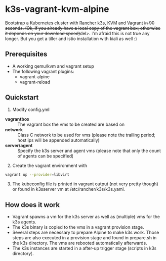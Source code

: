 # k3s-vagrant-kvm-alpine

Bootstrap a Kubernetes cluster with [Rancher k3s](https://github.com/rancher/k3s), [KVM]([https://www.linux-kvm.org/page/Main_Page](https://www.linux-kvm.org/page/Main_Page)) and [Vagrant](https://www.vagrantup.com/) <del>in 90 seconds. (Ok, if you already have a local copy of the vagrant box; otherwise it depends on your download speed)</del>del>. I'm afraid this is not true any longer. But you get a tiller and istio installation with kiali as well :)

## Prerequisites
- A working qemu/kvm and vagrant setup
 - The following vagrant plugins:
   - vagrant-alpine
   - vagrant-reload

## Quickstart
1. Modify config.yml

<dl>
  <dt><strong>vagrantbox</strong></dt>
  <dd>The vagrant box the vms to be created are based on</dd>
  <dt><strong>network</strong></dt>
  <dd>Class C network to be used for vms (please note the trailing period; host ips will be appended automatically)</dd>
  <dt><strong>server/agent</strong></dt>
  <dd>Specify the k3s server and agent vms (please note that only the count of agents can be specified)</dd>
</dl>

2. Create the vagrant environment with
```sh
vagrant up --provider=libvirt
```
3. The kubeconfig file is printed in vagrant output (not very pretty though) or found in k3sserver vm at /etc/rancher/k3s/k3s.yaml.

## How does it work
- Vagrant spawns a vm for the k3s server as well as (multiple) vms for the k3s agents. 
- The k3s binary is copied to the vms in a vagrant provision stage.
- Several steps are necessary to prepare Alpine to make k3s work. Those steps are also executed in a provision stage and found in prepare.sh in the k3s directory. The vms are rebooted automatically afterwards.
- The k3s instances are started in a after-up trigger stage (scripts in k3s directory).